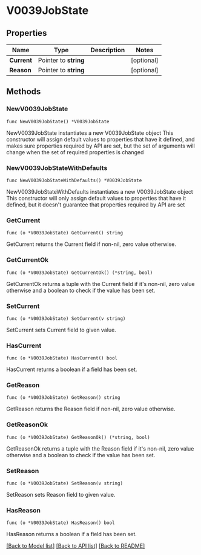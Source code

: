 # V0039JobState

## Properties

Name | Type | Description | Notes
------------ | ------------- | ------------- | -------------
**Current** | Pointer to **string** |  | [optional] 
**Reason** | Pointer to **string** |  | [optional] 

## Methods

### NewV0039JobState

`func NewV0039JobState() *V0039JobState`

NewV0039JobState instantiates a new V0039JobState object
This constructor will assign default values to properties that have it defined,
and makes sure properties required by API are set, but the set of arguments
will change when the set of required properties is changed

### NewV0039JobStateWithDefaults

`func NewV0039JobStateWithDefaults() *V0039JobState`

NewV0039JobStateWithDefaults instantiates a new V0039JobState object
This constructor will only assign default values to properties that have it defined,
but it doesn't guarantee that properties required by API are set

### GetCurrent

`func (o *V0039JobState) GetCurrent() string`

GetCurrent returns the Current field if non-nil, zero value otherwise.

### GetCurrentOk

`func (o *V0039JobState) GetCurrentOk() (*string, bool)`

GetCurrentOk returns a tuple with the Current field if it's non-nil, zero value otherwise
and a boolean to check if the value has been set.

### SetCurrent

`func (o *V0039JobState) SetCurrent(v string)`

SetCurrent sets Current field to given value.

### HasCurrent

`func (o *V0039JobState) HasCurrent() bool`

HasCurrent returns a boolean if a field has been set.

### GetReason

`func (o *V0039JobState) GetReason() string`

GetReason returns the Reason field if non-nil, zero value otherwise.

### GetReasonOk

`func (o *V0039JobState) GetReasonOk() (*string, bool)`

GetReasonOk returns a tuple with the Reason field if it's non-nil, zero value otherwise
and a boolean to check if the value has been set.

### SetReason

`func (o *V0039JobState) SetReason(v string)`

SetReason sets Reason field to given value.

### HasReason

`func (o *V0039JobState) HasReason() bool`

HasReason returns a boolean if a field has been set.


[[Back to Model list]](../README.md#documentation-for-models) [[Back to API list]](../README.md#documentation-for-api-endpoints) [[Back to README]](../README.md)


